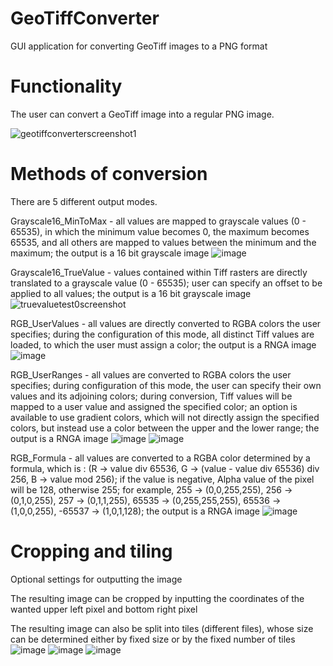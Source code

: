 # GeoTiffConverter
GUI application for converting GeoTiff images to a PNG format

# Functionality
The user can convert a GeoTiff image into a regular PNG image.

![geotiffconverterscreenshot1](https://user-images.githubusercontent.com/37978310/224421424-9f6f5e34-8944-4e30-a936-a372cc3aea0d.png)

# Methods of conversion
There are 5 different output modes.

Grayscale16_MinToMax - all values are mapped to grayscale values (0 - 65535), in which the minimum value becomes 0, the maximum becomes 65535, and all others are mapped to values between the minimum and the maximum; the output is a 16 bit grayscale image
![image](https://user-images.githubusercontent.com/37978310/224423081-1445816b-96ea-4276-89cc-414c850121f3.png)

Grayscale16_TrueValue - values contained within Tiff rasters are directly translated to a grayscale value (0 - 65535); user can specify an offset to be applied to all values; the output is a 16 bit grayscale image
![truevaluetest0screenshot](https://user-images.githubusercontent.com/37978310/224422668-e968f566-b853-4c41-8909-46d95aaa1b90.png)

RGB_UserValues - all values are directly converted to RGBA colors the user specifies; during the configuration of this mode, all distinct Tiff values are loaded, to which the user must assign a color; the output is a RNGA image
![image](https://user-images.githubusercontent.com/37978310/224427228-a8e9426d-b33e-45d5-a34f-650b73995641.png)

RGB_UserRanges - all values are converted to RGBA colors the user specifies; during configuration of this mode, the user can specify their own values and its adjoining colors; during conversion, Tiff values will be mapped to a user value and assigned the specified color; an option is available to use gradient colors, which will not directly assign the specified colors, but instead use a color between the upper and the lower range; the output is a RNGA image
![image](https://user-images.githubusercontent.com/37978310/224425006-ea35e0ab-288c-49ed-ba79-29909275b96e.png)
![image](https://user-images.githubusercontent.com/37978310/224425385-359c04ee-de05-4193-896e-f1c448295d95.png)

RGB_Formula - all values are converted to a RGBA color determined by a formula, which is : (R -> value div 65536, G -> (value - value div 65536) div 256, B -> value mod 256); if the value is negative, Alpha value of the pixel will be 128, otherwise 255; for example, 255 -> (0,0,255,255), 256 -> (0,1,0,255), 257 -> (0,1,1,255), 65535 -> (0,255,255,255), 65536 -> (1,0,0,255), -65537 -> (1,0,1,128); the output is a RNGA image
![image](https://user-images.githubusercontent.com/37978310/224425658-f80ba917-6fa6-4c1f-81d2-c4f60af43aa7.png)

# Cropping and tiling
Optional settings for outputting the image

The resulting image can be cropped by inputting the coordinates of the wanted upper left pixel and bottom right pixel

The resulting image can also be split into tiles (different files), whose size can be determined either by fixed size or by the fixed number of tiles 
![image](https://user-images.githubusercontent.com/37978310/224429206-c792552c-18a5-4e7b-aeab-47872f3036fe.png)
![image](https://user-images.githubusercontent.com/37978310/224430388-bb26c7db-b277-48c4-bf3d-01f2d415561e.png)
![image](https://user-images.githubusercontent.com/37978310/224430179-1fb7ed2a-2fe4-4799-b676-1a7318d4ea6f.png)
